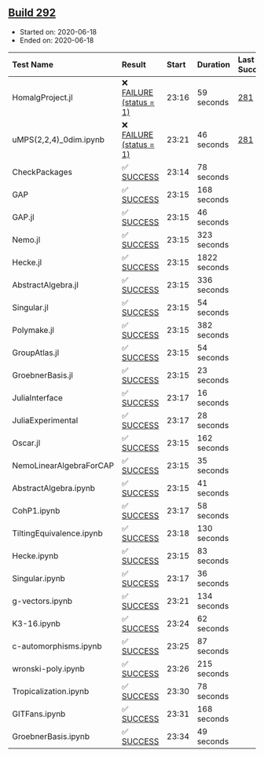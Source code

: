 ## [Build 292](https://oscarci.mathematik.uni-kl.de/job/oscar-stable/292/)

* Started on: 2020-06-18
* Ended on: 2020-06-18

| Test Name    | Result | Start | Duration | Last Success | First Failure |
|:-------------|:-------|:------|:---------|:-------------|:--------------|
| HomalgProject.jl | ❌ [FAILURE (status = 1)](https://oscarci.mathematik.uni-kl.de/job/oscar-stable/292/artifact/logs/build-292/HomalgProject.jl.log) | 23:16 | 59 seconds | [281](https://oscarci.mathematik.uni-kl.de/job/oscar-stable/281/) | [282](https://oscarci.mathematik.uni-kl.de/job/oscar-stable/282/) |
| uMPS(2,2,4)_0dim.ipynb | ❌ [FAILURE (status = 1)](https://oscarci.mathematik.uni-kl.de/job/oscar-stable/292/artifact/logs/build-292/uMPS-2-2-4-_0dim.ipynb.log) | 23:21 | 46 seconds | [281](https://oscarci.mathematik.uni-kl.de/job/oscar-stable/281/) | [282](https://oscarci.mathematik.uni-kl.de/job/oscar-stable/282/) |
| CheckPackages | ✅ [SUCCESS](https://oscarci.mathematik.uni-kl.de/job/oscar-stable/292/artifact/logs/build-292/CheckPackages.log) | 23:14 | 78 seconds |  |  |
| GAP | ✅ [SUCCESS](https://oscarci.mathematik.uni-kl.de/job/oscar-stable/292/artifact/logs/build-292/GAP.log) | 23:15 | 168 seconds |  |  |
| GAP.jl | ✅ [SUCCESS](https://oscarci.mathematik.uni-kl.de/job/oscar-stable/292/artifact/logs/build-292/GAP.jl.log) | 23:15 | 46 seconds |  |  |
| Nemo.jl | ✅ [SUCCESS](https://oscarci.mathematik.uni-kl.de/job/oscar-stable/292/artifact/logs/build-292/Nemo.jl.log) | 23:15 | 323 seconds |  |  |
| Hecke.jl | ✅ [SUCCESS](https://oscarci.mathematik.uni-kl.de/job/oscar-stable/292/artifact/logs/build-292/Hecke.jl.log) | 23:15 | 1822 seconds |  |  |
| AbstractAlgebra.jl | ✅ [SUCCESS](https://oscarci.mathematik.uni-kl.de/job/oscar-stable/292/artifact/logs/build-292/AbstractAlgebra.jl.log) | 23:15 | 336 seconds |  |  |
| Singular.jl | ✅ [SUCCESS](https://oscarci.mathematik.uni-kl.de/job/oscar-stable/292/artifact/logs/build-292/Singular.jl.log) | 23:15 | 54 seconds |  |  |
| Polymake.jl | ✅ [SUCCESS](https://oscarci.mathematik.uni-kl.de/job/oscar-stable/292/artifact/logs/build-292/Polymake.jl.log) | 23:15 | 382 seconds |  |  |
| GroupAtlas.jl | ✅ [SUCCESS](https://oscarci.mathematik.uni-kl.de/job/oscar-stable/292/artifact/logs/build-292/GroupAtlas.jl.log) | 23:15 | 54 seconds |  |  |
| GroebnerBasis.jl | ✅ [SUCCESS](https://oscarci.mathematik.uni-kl.de/job/oscar-stable/292/artifact/logs/build-292/GroebnerBasis.jl.log) | 23:15 | 23 seconds |  |  |
| JuliaInterface | ✅ [SUCCESS](https://oscarci.mathematik.uni-kl.de/job/oscar-stable/292/artifact/logs/build-292/JuliaInterface.log) | 23:17 | 16 seconds |  |  |
| JuliaExperimental | ✅ [SUCCESS](https://oscarci.mathematik.uni-kl.de/job/oscar-stable/292/artifact/logs/build-292/JuliaExperimental.log) | 23:17 | 28 seconds |  |  |
| Oscar.jl | ✅ [SUCCESS](https://oscarci.mathematik.uni-kl.de/job/oscar-stable/292/artifact/logs/build-292/Oscar.jl.log) | 23:15 | 162 seconds |  |  |
| NemoLinearAlgebraForCAP | ✅ [SUCCESS](https://oscarci.mathematik.uni-kl.de/job/oscar-stable/292/artifact/logs/build-292/NemoLinearAlgebraForCAP.log) | 23:15 | 35 seconds |  |  |
| AbstractAlgebra.ipynb | ✅ [SUCCESS](https://oscarci.mathematik.uni-kl.de/job/oscar-stable/292/artifact/logs/build-292/AbstractAlgebra.ipynb.log) | 23:15 | 41 seconds |  |  |
| CohP1.ipynb | ✅ [SUCCESS](https://oscarci.mathematik.uni-kl.de/job/oscar-stable/292/artifact/logs/build-292/CohP1.ipynb.log) | 23:17 | 58 seconds |  |  |
| TiltingEquivalence.ipynb | ✅ [SUCCESS](https://oscarci.mathematik.uni-kl.de/job/oscar-stable/292/artifact/logs/build-292/TiltingEquivalence.ipynb.log) | 23:18 | 130 seconds |  |  |
| Hecke.ipynb | ✅ [SUCCESS](https://oscarci.mathematik.uni-kl.de/job/oscar-stable/292/artifact/logs/build-292/Hecke.ipynb.log) | 23:15 | 83 seconds |  |  |
| Singular.ipynb | ✅ [SUCCESS](https://oscarci.mathematik.uni-kl.de/job/oscar-stable/292/artifact/logs/build-292/Singular.ipynb.log) | 23:17 | 36 seconds |  |  |
| g-vectors.ipynb | ✅ [SUCCESS](https://oscarci.mathematik.uni-kl.de/job/oscar-stable/292/artifact/logs/build-292/g-vectors.ipynb.log) | 23:21 | 134 seconds |  |  |
| K3-16.ipynb | ✅ [SUCCESS](https://oscarci.mathematik.uni-kl.de/job/oscar-stable/292/artifact/logs/build-292/K3-16.ipynb.log) | 23:24 | 62 seconds |  |  |
| c-automorphisms.ipynb | ✅ [SUCCESS](https://oscarci.mathematik.uni-kl.de/job/oscar-stable/292/artifact/logs/build-292/c-automorphisms.ipynb.log) | 23:25 | 87 seconds |  |  |
| wronski-poly.ipynb | ✅ [SUCCESS](https://oscarci.mathematik.uni-kl.de/job/oscar-stable/292/artifact/logs/build-292/wronski-poly.ipynb.log) | 23:26 | 215 seconds |  |  |
| Tropicalization.ipynb | ✅ [SUCCESS](https://oscarci.mathematik.uni-kl.de/job/oscar-stable/292/artifact/logs/build-292/Tropicalization.ipynb.log) | 23:30 | 78 seconds |  |  |
| GITFans.ipynb | ✅ [SUCCESS](https://oscarci.mathematik.uni-kl.de/job/oscar-stable/292/artifact/logs/build-292/GITFans.ipynb.log) | 23:31 | 168 seconds |  |  |
| GroebnerBasis.ipynb | ✅ [SUCCESS](https://oscarci.mathematik.uni-kl.de/job/oscar-stable/292/artifact/logs/build-292/GroebnerBasis.ipynb.log) | 23:34 | 49 seconds |  |  |
